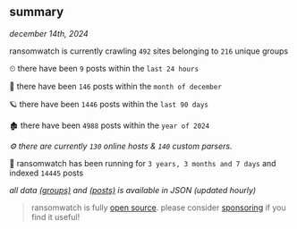 
## summary
_december 14th, 2024_

ransomwatch is currently crawling `492` sites belonging to `216` unique groups

⏲ there have been `9` posts within the `last 24 hours`

🦈 there have been `146` posts within the `month of december`

🪐 there have been `1446` posts within the `last 90 days`

🏚 there have been `4988` posts within the `year of 2024`

_⚙️ there are currently `130` online hosts & `140` custom parsers._

🦕 ransomwatch has been running for `3 years, 3 months and 7 days` and indexed `14445` posts

_all data  [(groups)](http://ransomwhat.telemetry.ltd/groups) and [(posts)](http://ransomwhat.telemetry.ltd/posts) is available in JSON (updated hourly)_

> ransomwatch is fully [open source](https://github.com/joshhighet/ransomwatch#ransomwatch--). please consider [sponsoring](https://github.com/sponsors/joshhighet) if you find it useful!
